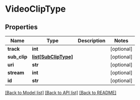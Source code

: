 # VideoClipType

## Properties
Name | Type | Description | Notes
------------ | ------------- | ------------- | -------------
**track** | **int** |  | [optional] 
**sub_clip** | [**list[SubClipType]**](SubClipType.md) |  | [optional] 
**uri** | **str** |  | [optional] 
**stream** | **int** |  | [optional] 
**id** | **str** |  | [optional] 

[[Back to Model list]](../README.md#documentation-for-models) [[Back to API list]](../README.md#documentation-for-api-endpoints) [[Back to README]](../README.md)


